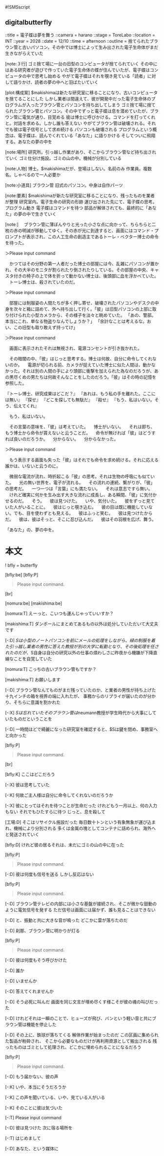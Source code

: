 #!SMSscript

## digitalbutterfly

::title = 電子蝶は夢を舞う
::camera = harano
::stage = ToreLabo
::location = INT
::year = 2028
::date = 12/10
::time = afternoon
::outline = 捨てられたブラウン管と古いパソコン。その中では博士によって生み出された電子生命体がまだ生きながらえていた

[note:３行]
ゴミ捨て場に一台の旧型のコンピュータが捨てられていく
その中にはある研究者が遊びで作っていた電子生命体の蝶が住んでいたが、電子蝶はコンピュータの中で思考し始める
やがて電子蝶はそれを覗き見ている「読者」に対して語りかけ、読者の夢の中へと羽ばたいていく

[plot:構成案]
$makishimaは新たな研究室に移ることになり、古いコンピュータを捨てることにした
しかし業者は間違えて、彼が開発中だった電子生命体のプログラムが入ったブラウン管とパソコンを持ち出してしまう
ゴミ捨て場に捨てられたブラウン管とパソコン。その中でずっと電子蝶は息を潜めていたが、ブラウン管に電気が通り、目覚める
彼は博士に呼びかける。コマンドを打ってくれと。対話を求める。しかし誰も答えない
やがてブラウン管は破壊される。それでも彼は電子信号として求め続ける
パソコンも破壊される
プログラムという概念は、電子蝶は、読んでくれている「あなた」に語りかける
そしてついに飛翔する。あなたの夢の中を

[note:場所]
研究所。引っ越し作業があり、そこからブラウン管など持ち出されていく
ゴミ仕分け施設。ゴミの山の中。機械が分別している

[note:人物]
博士。$makishimaだが、登場はしない。名前のみ
作業員。複数名。しゃべるので一人必要か

[note:小道具]
ブラウン管
旧式のパソコン。中身は自作パーツ

[note:要素]
$makishimaが新たな研究室に移ることになり、残ったものを業者が整理
研究室内。電子生命の研究の形跡
運び出された先にて、電子蝶の思考。プログラム動き
電子蝶はコマンドを待つ
部品が解体されても、最終的に「あなた」の夢の中で生きていく

[note:]
　ブラウン管に薄ぼんやりと光った小さな点に向かって、ちらちらと二枚の赤の明滅が移動してゆく。その赤が光に到達すると、画面にはコマンド・プロンプトが表示され、この人工生命の創造主であるトーレ・ベクター博士の命令を待った。

＞Please input command

　かつてはその分野の第一人者だった博士の部屋には今、乱雑にパソコンが置かれ、その大半のモニタが割られたり倒されたりしている。その部屋の中央、キャスタ付きの椅子の上で体を折って動かない博士は、後頭部に血を浮かべていた。
　トーレ博士は、殺されていたのだ。

＞Please input command

　部屋には制服姿の人間たちが多く押し寄せ、破壊されたパソコンやデスクの中身を次々と箱に詰めて、外へ持ち出して行く。「彼」は旧型パソコンの上部に取り付けられた小型カメラから、その様子を淡々と眺めていた。
「あの、警部。本当にこれ、単なる物盗りなんでしょうか？」
「余計なことは考えるな。おい、この旧型も取り敢えず持ってけ」

＞Please input command

　画面に表示されたそれは無視され、電源コンセントが引き抜かれた。

　その暗闇の中、「彼」はじっと思考する。博士は何故、自分に命令してくれないのか。
　電源が切られる前、カメラが捉えていた博士に似た人間は、動かなかった。それは別の人間の手により頭部に衝撃を加えられた為なのだろうが、あの黒尽くめの男たちは何故そんなことをしたのだろう。「彼」はその時の記憶を参照した。

『トーレ博士、研究成果はどこだ？』
『あれは、もう私の手を離れた。ここには無い』
『探せ』
『どこを探しても無駄だ』
『殺せ』
『もう、私はいない。そう、伝えてくれ』

　もう、私はいない。

　その言葉の意味を、「彼」は考えていた。
　博士がいない。
　それは即ち、もう博士から命令が貰えないと云うことだ。
　命令が無ければ「彼」はどうすれば良いのだろうか。
　分からない。
　分からなかった。

＞Please input command

　もう表示する画面も失った「彼」はそれでも命令を求め続ける。それに応える誰かは、いないと云うのに。

　微弱な電流が流れ、時折起こる「彼」の思考。それは生物の呼吸にも似ていた。
　光の無い世界を、電子が流れる。
　その流れの連続、繋がりが、「彼」の思考だ。
　一つ一つは「言葉」にも満たない。
　それは意志ですら無い。
　けれど確実に何かを生み出す大きな流れに成長し、ある瞬間、「彼」に気付かせるのだ。
　そう。
　彼は見つけた。
　いや、気付いた。
　彼をずっと見ていた人がいることに。
　彼はじっと覗き込む。
　彼の目は既に機能していない。でも、目を使わずとも見える。
　彼はふっと笑む。
　彼は見つけたからだ。
　彼は、彼はそっと、そこに忍び込んだ。
　彼はその羽根を広げ、舞う。

「あなた」の、夢の中を。

# 本文
! bfly = butterfly

[bfly:be]
[bfly:P]
> Please input command.

[br]

[nomura:be]
[makishima:be]

[nomura:T]
えーっと、こいつも運んじゃっていいすか？

[makishima:T]
ダンボールにまとめてあるもの以外は処分していただいて大丈夫です

[-:D]
$Sは小型のノートパソコンを前にメールの処理をしながら、緑の制服を着た引っ越し業者の男性に答えた
教授が別の大学に転勤となり、その後処理を任されたのだが、$S自身は自分の研究以外の仕事の煩わしさに昨夜から機嫌が下降直線なことを自覚していた

[nomura:T]
こっちの古いブラウン管もですか？

[makishima:T]
お願いします

[-:D]
ブラウン管なんてものがまだ残っていたのか、と業者の男性が持ち上げた十九インチの箱を視界の端に入れたが、
事務からのリプライが届いたのが分かり、そちらに意識を割かれた

[-:X]
$Sは忘れていた
そのブラウン管は$neumann教授が学生時代から大事にしていたものだということを

[-:D]
一時間ほどで綺麗になった研究室を確認すると、$Sは鍵を閉め、事務室へと向かった

[bfly:P]
> Please input command.

[br]

[bfly:K]
ここはどこだろう

[-:X]
彼は思考していた

[-:K]
何故ご主人様は自分に命令してくれないのだろうか

[-:X]
彼にとってはそれを待つことが生命だった
けれどもう一月以上、何の入力もない
それでもひたすらに待つ
じっと、息を殺して

[工場:D]
そこはリサイクル施設だった
毎日数十トンという有象無象が運び込まれ、機械により分別される
多くは金属の塊としてコンテナに詰められ、海外へと発送されていく

[bfly:D]
けれど彼の居るそれは、未だにゴミの山の中に在った

[bfly:P]
> Please input command.

[-:D]
彼は何度も信号を送る
しかし反応はない

[bfly:P]
> Please input command.

[-:D]
ブラウン管テレビの内部には小さな基盤が接続され、そこが微かな鼓動のように電気信号を発する
ただ信号は画面には届かず、誰も見ることはできない

[-:D]
と、振動と共に大きな音が鳴った
どこかに雷が落ちたのだ

[-:D]
刹那、ブラウン管に明かりが灯る

[bfly:P]
> Please input command.

[-:D]
彼は何度もそう呼びかけた

[-:D]
誰か

[-:D]
いませんか

[-:D]
答えてくれませんか

[-:D]
そう必死に叫んだ
画面を同じ文言が埋め尽くす様こそが彼の魂の叫びだった

[-:D]
けれどそれは一瞬のことで、ヒューズが飛び、バンという軽い音と共にブラウン管は機能を停止した

[-:D]
その上に、鉄球が落ちてくる
解体作業が始まったのだ
この区画に集められた製品が粉砕され、
そこから必要なものだけが再利用資源として搬出される
残ったものはゴミとして処理され、どこかに埋められることになるだろう

[bfly:P]
> Please input command.

[-:D]
もう届かない、彼の声

[-:K]
いや、本当にそうだろうか

[-:K]
この声を聞いている、いや、見ている人がいる

[-:K]
そのことに彼は気づいた

[-:T]
Please input command

[-:D]
彼は見つけた
次に宿る場所を

[-:T]
はじめまして

[-:D]
あなた、という媒体に
